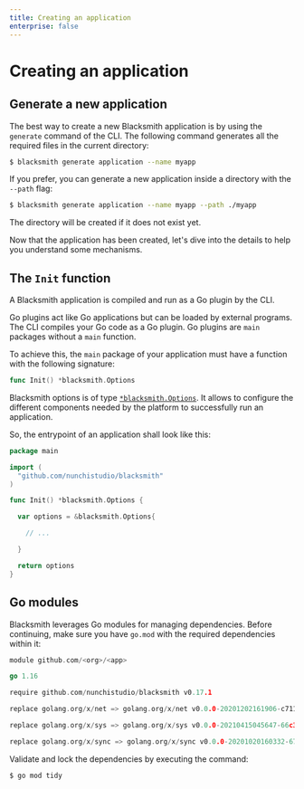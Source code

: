 ```yaml
---
title: Creating an application
enterprise: false
---
```


# Creating an application

## Generate a new application

The best way to create a new Blacksmith application is by using the `generate`
command of the CLI. The following command generates all the required files in the
current directory:
```bash
$ blacksmith generate application --name myapp

```

If you prefer, you can generate a new application inside a directory with the
`--path` flag:
```bash
$ blacksmith generate application --name myapp --path ./myapp

```

The directory will be created if it does not exist yet.

Now that the application has been created, let's dive into the details to help
you understand some mechanisms.

## The `Init` function

A Blacksmith application is compiled and run as a Go plugin by the CLI.

Go plugins act like Go applications but can be loaded by external programs. The
CLI compiles your Go code as a Go plugin. Go plugins are `main` packages without
a `main` function.

To achieve this, the `main` package of your application must have a function with
the following signature:
```go
func Init() *blacksmith.Options

```

Blacksmith options is of type
[`*blacksmith.Options`](https://pkg.go.dev/github.com/nunchistudio/blacksmith?tab=doc#Options).
It allows to configure the different components needed by the platform to successfully
run an application.

So, the entrypoint of an application shall look like this:
```go
package main

import (
  "github.com/nunchistudio/blacksmith"
)

func Init() *blacksmith.Options {

  var options = &blacksmith.Options{

    // ...

  }

  return options
}

```

## Go modules

Blacksmith leverages Go modules for managing dependencies. Before continuing, make
sure you have `go.mod` with the required dependencies within it:
```go
module github.com/<org>/<app>

go 1.16

require github.com/nunchistudio/blacksmith v0.17.1

replace golang.org/x/net => golang.org/x/net v0.0.0-20201202161906-c7110b5ffcbb

replace golang.org/x/sys => golang.org/x/sys v0.0.0-20210415045647-66c3f260301c

replace golang.org/x/sync => golang.org/x/sync v0.0.0-20201020160332-67f06af15bc9

```

Validate and lock the dependencies by executing the command:
```bash
$ go mod tidy

```
